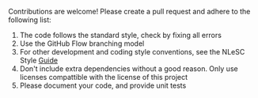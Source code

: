 Contributions are welcome! Please create a pull request and adhere to the following list:

1. The code follows the standard style, check by fixing all errors
2. Use the GitHub Flow branching model
3. For other development and coding style conventions, see the NLeSC Style [Guide](https://guide.esciencecenter.nl/index.html)
4. Don't include extra dependencies without a good reason. Only use licenses compattible with the license of this project 
5. Please document your code, and provide unit tests
